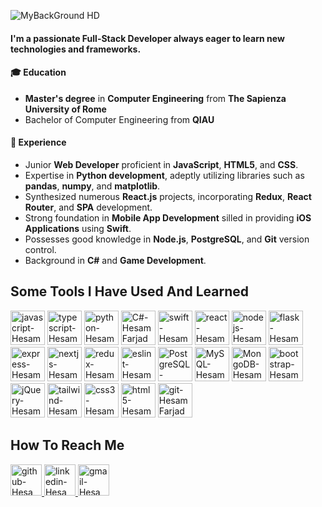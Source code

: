 ![MyBackGround HD](https://github.com/HesamFarjad/HesamFarjad/assets/81914229/b8335744-e8a7-455a-9178-4acf48e19881)



#### I'm a passionate Full-Stack Developer always eager to learn new technologies and frameworks.


#### 🎓 Education
- **Master's degree** in **Computer Engineering** from **The Sapienza University of Rome**
- Bachelor of Computer Engineering from **QIAU**

#### 💼 Experience
-  Junior **Web Developer** proficient in **JavaScript**, **HTML5**, and **CSS**.
-  Expertise in **Python development**, adeptly utilizing libraries such as **pandas**, **numpy**, and **matplotlib**.
-  Synthesized numerous **React.js** projects, incorporating **Redux**, **React Router**, and **SPA** development.
-  Strong foundation in **Mobile App Development** silled in providing **iOS Applications** using **Swift**.
-  Possesses good knowledge in **Node.js**, **PostgreSQL**, and **Git** version control.
-  Background in **C#** and **Game Development**.

<h2>Some Tools I Have Used And Learned</h2>
<p align="left">
    <img src="https://cdn.jsdelivr.net/gh/devicons/devicon/icons/javascript/javascript-original.svg" width="55" height="55" alt="javascript-HesamFarjad"/>
    <img src="https://user-images.githubusercontent.com/91287064/228953632-c5d62e0b-1cd3-4a4d-bdfd-b7633f7662a0.png" width="55" height="55" alt="typescript-HesamFarjad"/>
    <img src="https://cdn.jsdelivr.net/gh/devicons/devicon/icons/python/python-original.svg" width="55" height="55" alt="python-HesamFarjad"/>
    <img src="https://cdn.jsdelivr.net/gh/devicons/devicon@latest/icons/csharp/csharp-original.svg" width="55" height="55" alt="C#-HesamFarjad" />
    <img src="https://cdn.jsdelivr.net/gh/devicons/devicon/icons/swift/swift-original.svg" width="55" height="55" alt="swift-HesamFarjad"/>
    <img src="https://cdn.jsdelivr.net/gh/devicons/devicon/icons/react/react-original.svg"  width="55" height="55" alt="react-HesamFarjad" />
    <img src="https://cdn.jsdelivr.net/gh/devicons/devicon@latest/icons/nodejs/nodejs-original-wordmark.svg" width="55" height="55" alt="nodejs-HesamFarjad"/>
    <img src="https://cdn.jsdelivr.net/gh/devicons/devicon@latest/icons/flask/flask-original-wordmark.svg" width="55"height="55" alt="flask-HesamFarjad" />
    <img src="https://cdn.jsdelivr.net/gh/devicons/devicon@latest/icons/express/express-original.svg" width="55" height="55" alt="express-HesamFarjad" />
    <img src="https://cdn.jsdelivr.net/gh/devicons/devicon/icons/nextjs/nextjs-line.svg" width="55" height="55" alt="nextjs-HesamFarjad" />
    <img src="https://cdn.jsdelivr.net/gh/devicons/devicon/icons/redux/redux-original.svg" width="55" height="55" alt="redux-HesamFarjad"/>
    <img src="https://cdn.jsdelivr.net/gh/devicons/devicon/icons/eslint/eslint-original.svg"  width="55" height="55" alt="eslint-HesamFarjad" />
    <img src="https://cdn.jsdelivr.net/gh/devicons/devicon@latest/icons/postgresql/postgresql-original-wordmark.svg" width="55" height="55" alt="PostgreSQL-HesamFarjad" />      
    <img src="https://cdn.jsdelivr.net/gh/devicons/devicon/icons/mysql/mysql-original.svg" width="55" height="55" alt="MySQL-HesamFarjad"/>
    <img src="https://cdn.jsdelivr.net/gh/devicons/devicon/icons/mongodb/mongodb-original.svg" width="55" height="55" alt="MongoDB-HesamFarjad"/>
    <img src="https://cdn.jsdelivr.net/gh/devicons/devicon/icons/bootstrap/bootstrap-original.svg" width="55" height="55" alt="bootstrap-HesamFarjad"/>
    <img src="https://cdn.jsdelivr.net/gh/devicons/devicon@latest/icons/jquery/jquery-original-wordmark.svg" width="55" height="55" alt="jQuery-HesamFarjad" />
    <img src="https://cdn.jsdelivr.net/gh/devicons/devicon@latest/icons/tailwindcss/tailwindcss-original.svg" width="55" height="55" alt="tailwind-HesamFarjad"/>
    <img src="https://cdn.jsdelivr.net/gh/devicons/devicon/icons/css3/css3-original-wordmark.svg" width="55" height="55" alt="css3-HesamFarjad"/>
    <img src="https://cdn.jsdelivr.net/gh/devicons/devicon/icons/html5/html5-original-wordmark.svg"  width="55" height="55" alt="html5-HesamFarjad"/>
    <img src="https://github.com/atenadadkhah/atenadadkhah/assets/91287064/46ebbddc-eb10-4f90-92be-871980d4be3d" width="55" height="55" alt="git-HesamFarjad"/>
          
    
          
          
    
</p>


<p>
<h2>How To Reach Me</h2>
    <a href="https://github.com/HesamFarjad">
        <img src="https://user-images.githubusercontent.com/91287064/208878669-0146cc1a-b0a6-4a6e-9f4b-082c37264309.png" alt="github-HesamFarjad" width="50" height="50">
    </a>
    <a href="https://www.linkedin.com/in/hesamfarjad/">
        <img src="https://user-images.githubusercontent.com/91287064/208878686-01604f88-f0ac-4709-9cfc-2cc69b62d1aa.png" alt="linkedin-HesamFarjad" width="50" height="50">
    </a>
    <a href="mailto:https://github.com/farjadhesam@gmail.com">
        <img src="https://user-images.githubusercontent.com/91287064/208878678-26652569-8d38-45c9-aa13-28a33a7fc967.png" alt="gmail-HesamFarjad" width="50" height="50">
    </a>
</p>






<!---
HesamFarjad/HesamFarjad is a ✨ special ✨ repository because its `README.md` (this file) appears on your GitHub profile.
You can click the Preview link to take a look at your changes.
--->

